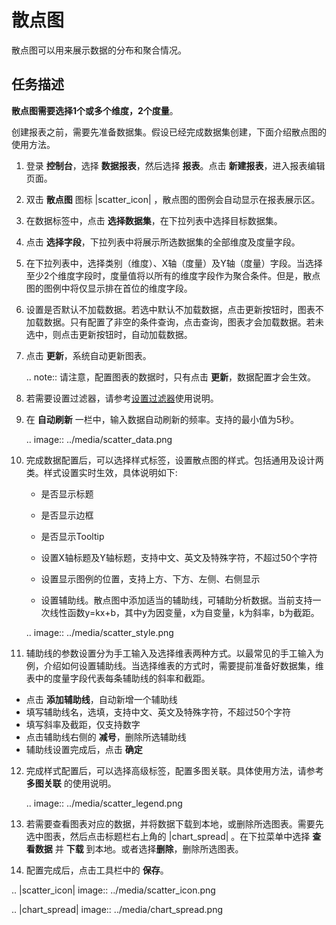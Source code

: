 # 散点图

散点图可以用来展示数据的分布和聚合情况。

## 任务描述

**散点图需要选择1个或多个维度，2个度量**。

创建报表之前，需要先准备数据集。假设已经完成数据集创建，下面介绍散点图的使用方法。

1. 登录 **控制台**，选择 **数据报表**，然后选择 **报表**。点击 **新建报表**，进入报表编辑页面。

2. 双击 **散点图** 图标 |scatter_icon| ，散点图的图例会自动显示在报表展示区。

3. 在数据标签中，点击 **选择数据集**，在下拉列表中选择目标数据集。

4. 点击 **选择字段**，下拉列表中将展示所选数据集的全部维度及度量字段。

5. 在下拉列表中，选择类别（维度）、X轴（度量）及Y轴（度量）字段。当选择至少2个维度字段时，度量值将以所有的维度字段作为聚合条件。但是，散点图的图例中将仅显示排在首位的维度字段。

6. 设置是否默认不加载数据。若选中默认不加载数据，点击更新按钮时，图表不加载数据。只有配置了非空的条件查询，点击查询，图表才会加载数据。若未选中，则点击更新按钮时，自动加载数据。

7. 点击 **更新**，系统自动更新图表。

   .. note:: 请注意，配置图表的数据时，只有点击 **更新**，数据配置才会生效。

8. 若需要设置过滤器，请参考[设置过滤器](filter)使用说明。

9. 在 **自动刷新** 一栏中，输入数据自动刷新的频率。支持的最小值为5秒。

   .. image:: ../media/scatter_data.png

10. 完成数据配置后，可以选择样式标签，设置散点图的样式。包括通用及设计两类。样式设置实时生效，具体说明如下:

    - 是否显示标题

    - 是否显示边框

    - 是否显示Tooltip

    - 设置X轴标题及Y轴标题，支持中文、英文及特殊字符，不超过50个字符

    - 设置显示图例的位置，支持上方、下方、左侧、右侧显示

    - 设置辅助线。散点图中添加适当的辅助线，可辅助分析数据。当前支持一次线性函数y=kx+b，其中y为因变量，x为自变量，k为斜率，b为截距。

    .. image:: ../media/scatter_style.png

11. 辅助线的参数设置分为手工输入及选择维表两种方式。以最常见的手工输入为例，介绍如何设置辅助线。当选择维表的方式时，需要提前准备好数据集，维表中的度量字段代表每条辅助线的斜率和截距。

   - 点击 **添加辅助线**，自动新增一个辅助线
   - 填写辅助线名，选填，支持中文、英文及特殊字符，不超过50个字符
   - 填写斜率及截距，仅支持数字
   - 点击辅助线右侧的 **减号**，删除所选辅助线
   - 辅助线设置完成后，点击 **确定**

12. 完成样式配置后，可以选择高级标签，配置多图关联。具体使用方法，请参考 **多图关联** 的使用说明。

    .. image:: ../media/scatter_legend.png

13. 若需要查看图表对应的数据，并将数据下载到本地，或删除所选图表。需要先选中图表，然后点击标题栏右上角的 |chart_spread| 。在下拉菜单中选择 **查看数据** 并 **下载** 到本地。或者选择**删除**，删除所选图表。

14. 配置完成后，点击工具栏中的 **保存**。

.. |scatter_icon| image:: ../media/scatter_icon.png

.. |chart_spread| image:: ../media/chart_spread.png

<!--end-->
